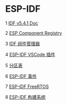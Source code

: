 # ESP-IDF

1 [IDF v5.4.1 Doc](https://docs.espressif.com/projects/esp-idf/zh_CN/v5.4.1/esp32s3/index.html)

2 [ESP Component Registry](https://components.espressif.com/)

3 [IDF 组件管理器](https://docs.espressif.com/projects/esp-idf/zh_CN/v5.4.1/esp32s3/api-guides/tools/idf-component-manager.html)

4 [ESP-IDF VSCode 插件](https://docs.espressif.com/projects/vscode-esp-idf-extension/zh_CN/latest/prerequisites.html)

5 [分区表](https://docs.espressif.com/projects/esp-idf/zh_CN/v5.4.1/esp32s3/api-guides/partition-tables.html)

6 [ESP-IDF 事件](https://docs.espressif.com/projects/esp-idf/zh_CN/v5.4.1/esp32s3/api-reference/system/esp_event.html)

7 [ESP-IDF FreeRTOS](https://docs.espressif.com/projects/esp-idf/zh_CN/v5.4.1/esp32s3/api-reference/system/freertos.html)

8 [ESP-IDF 构建系统](https://docs.espressif.com/projects/esp-idf/zh_CN/v5.4.1/esp32s3/api-guides/build-system.html)
